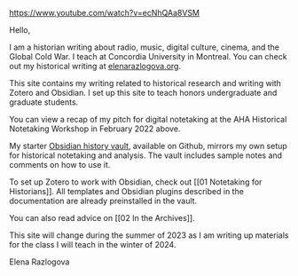https://www.youtube.com/watch?v=ecNhQAa8VSM

Hello,

I am a historian writing about radio, music, digital culture, cinema, and the Global Cold War. I teach at Concordia University in Montreal. You can check out my historical writing at [elenarazlogova.org](http://elenarazlogova.org/).

This site contains my writing related to historical research and writing with Zotero and Obsidian. I set up this site to teach honors undergraduate and graduate students.

You can view a recap of my pitch for digital notetaking at the AHA Historical Notetaking Workshop in February 2022 above.

My starter [Obsidian history vault](https://github.com/erazlogo/obsidian-history-vault), available on Github, mirrors my own setup for historical notetaking and analysis. The vault includes sample notes and comments on how to use it.

To set up Zotero to work with Obsidian, check out [[01 Notetaking for Historians]]. All templates and Obsidian plugins described in the documentation are already preinstalled in the vault.

You can also read advice on [[02 In the Archives]].

This site will change during the summer of 2023 as I am writing up materials for the class I will teach in the winter of 2024.

Elena Razlogova